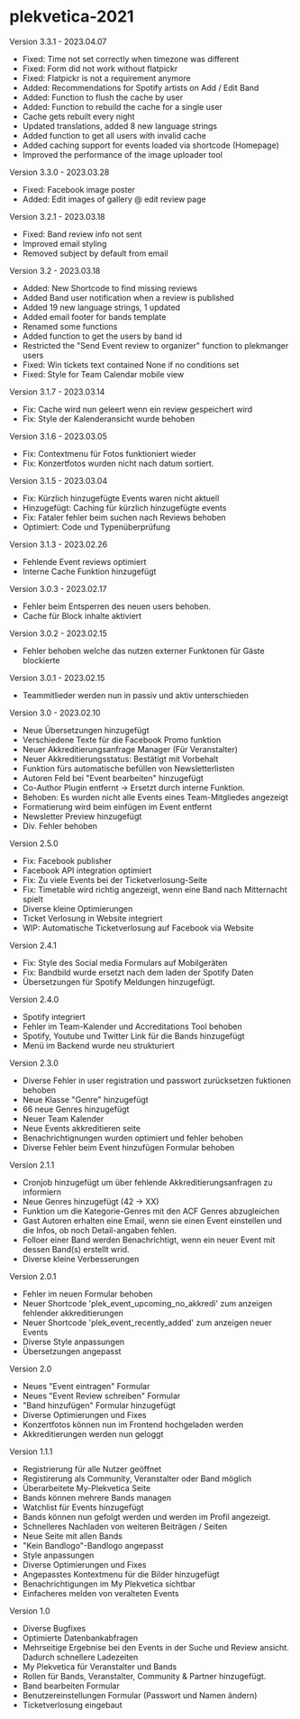 # plekvetica-2021


Version 3.3.1 - 2023.04.07
- Fixed: Time not set correctly when timezone was different
- Fixed: Form did not work without flatpickr
- Fixed: Flatpickr is not a requirement anymore
- Added: Recommendations for Spotify artists on Add / Edit Band
- Added: Function to flush the cache by user
- Added: Function to rebuild the cache for a single user
- Cache gets rebuilt every night
- Updated translations, added 8 new language strings
- Added function to get all users with invalid cache
- Added caching support for events loaded via shortcode (Homepage)
- Improved the performance of the image uploader tool

Version 3.3.0 - 2023.03.28
- Fixed: Facebook image poster
- Added: Edit images of gallery @ edit review page

Version 3.2.1 - 2023.03.18
- Fixed: Band review info not sent
- Improved email styling
- Removed subject by default from email

Version 3.2 - 2023.03.18
- Added: New Shortcode to find missing reviews
- Added Band user notification when a review is published
- Added 19 new language strings, 1 updated
- Added email footer for bands template
- Renamed some functions
- Added function to get the users by band id
- Restricted the "Send Event review to organizer" function to plekmanger users
- Fixed: Win tickets text contained None if no conditions set
- Fixed: Style for Team Calendar mobile view

Version 3.1.7 - 2023.03.14
- Fix: Cache wird nun geleert wenn ein review gespeichert wird
- Fix: Style der Kalenderansicht wurde behoben

Version 3.1.6 - 2023.03.05
- Fix: Contextmenu für Fotos funktioniert wieder
- Fix: Konzertfotos wurden nicht nach datum sortiert.

Version 3.1.5 - 2023.03.04
- Fix: Kürzlich hinzugefügte Events waren nicht aktuell
- Hinzugefügt: Caching für kürzlich hinzugefügte events
- Fix: Fataler fehler beim suchen nach Reviews behoben
- Optimiert: Code und Typenüberprüfung 

Version 3.1.3 - 2023.02.26
- Fehlende Event reviews optimiert
- Interne Cache Funktion hinzugefügt

Version 3.0.3 - 2023.02.17
- Fehler beim Entsperren des neuen users behoben.
- Cache für Block inhalte aktiviert

Version 3.0.2 - 2023.02.15
- Fehler behoben welche das nutzen externer Funktonen für Gäste blockierte

Version 3.0.1 - 2023.02.15
- Teammitlieder werden nun in passiv und aktiv unterschieden

Version 3.0 - 2023.02.10
- Neue Übersetzungen hinzugefügt
- Verschiedene Texte für die Facebook Promo funktion
- Neuer Akkreditierungsanfrage Manager (Für Veranstalter)
- Neuer Akkreditierungsstatus: Bestätigt mit Vorbehalt
- Funktion fürs automatische befüllen von Newsletterlisten
- Autoren Feld bei "Event bearbeiten" hinzugefügt
- Co-Author Plugin entfernt -> Ersetzt durch interne Funktion.
- Behoben: Es wurden nicht alle Events eines Team-Mitgliedes angezeigt
- Formatierung wird beim einfügen im Event entfernt
- Newsletter Preview hinzugefügt
- Div. Fehler behoben

Version 2.5.0
- Fix: Facebook publisher
- Facebook API integration optimiert
- Fix: Zu viele Events bei der Ticketverlosung-Seite
- Fix: Timetable wird richtig angezeigt, wenn eine Band nach Mitternacht spielt
- Diverse kleine Optimierungen
- Ticket Verlosung in Website integriert
- WIP: Automatische Ticketverlosung auf Facebook via Website


Version 2.4.1
- Fix: Style des Social media Formulars auf Mobilgeräten
- Fix: Bandbild wurde ersetzt nach dem laden der Spotify Daten
- Übersetzungen für Spotify Meldungen hinzugefügt.

Version 2.4.0
- Spotify integriert
- Fehler im Team-Kalender und Accreditations Tool behoben
- Spotify, Youtube und Twitter Link für die Bands hinzugefügt
- Menü im Backend wurde neu strukturiert

Version 2.3.0
- Diverse Fehler in user registration und passwort zurücksetzen fuktionen behoben
- Neue Klasse "Genre" hinzugefügt
- 66 neue Genres hinzugefügt
- Neuer Team Kalender
- Neue Events akkreditieren seite
- Benachrichtignungen wurden optimiert und fehler behoben
- Diverse Fehler beim Event hinzufügen Formular behoben

Version 2.1.1
- Cronjob hinzugefügt um über fehlende Akkreditierungsanfragen zu informiern
- Neue Genres hinzugefügt (42 -> XX)
- Funktion um die Kategorie-Genres mit den ACF Genres abzugleichen
- Gast Autoren erhalten eine Email, wenn sie einen Event einstellen und die Infos, ob noch Detail-angaben fehlen.
- Folloer einer Band werden Benachrichtigt, wenn ein neuer Event mit dessen Band(s) erstellt wrid.
- Diverse kleine Verbesserungen

Version 2.0.1
- Fehler im neuen Formular behoben
- Neuer Shortcode 'plek_event_upcoming_no_akkredi' zum anzeigen fehlender akkreditierungen
- Neuer Shortcode 'plek_event_recently_added' zum anzeigen neuer Events
- Diverse Style anpassungen
- Übersetzungen angepasst

Version 2.0
- Neues "Event eintragen" Formular
- Neues "Event Review schreiben" Formular
- "Band hinzufügen" Formular hinzugefügt
- Diverse Optimierungen und Fixes
- Konzertfotos können nun im Frontend hochgeladen werden
- Akkreditierungen werden nun geloggt

Version 1.1.1

- Registrierung für alle Nutzer geöffnet
- Registirerung als Community, Veranstalter oder Band möglich
- Überarbeitete My-Plekvetica Seite
- Bands können mehrere Bands managen
- Watchlist für Events hinzugefügt
- Bands können nun gefolgt werden und werden im Profil angezeigt.
- Schnelleres Nachladen von weiteren Beiträgen / Seiten
- Neue Seite mit allen Bands
- "Kein Bandlogo"-Bandlogo angepasst
- Style anpassungen
- Diverse Optimierungen und Fixes
- Angepasstes Kontextmenu für die Bilder hinzugefügt
- Benachrichtigungen im My Plekvetica sichtbar
- Einfacheres melden von veralteten Events
 
Version 1.0

- Diverse Bugfixes
- Optimierte Datenbankabfragen
- Mehrseitige Ergebnise bei den Events in der Suche und Review ansicht. Dadurch schnellere Ladezeiten
- My Plekvetica für Veranstalter und Bands
- Rollen für Bands, Veranstalter, Community & Partner hinzugefügt.
- Band bearbeiten Formular
- Benutzereinstellungen Formular (Passwort und Namen ändern)
- Ticketverlosung eingebaut

